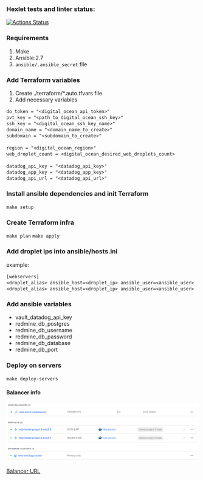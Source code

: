 ### Hexlet tests and linter status:
[![Actions Status](https://github.com/Toomean/devops-for-programmers-project-lvl3/workflows/hexlet-check/badge.svg)](https://github.com/Toomean/devops-for-programmers-project-lvl3/actions)

### Requirements
1. Make
2. Ansible:2.7
3. `ansible/.ansible_secret` file

### Add Terraform variables
1. Create ./terraform/*.auto.tfvars file
2. Add necessary variables

```HCL
do_token = "<digital_ocean_api_token>"
pvt_key = "<path_to_digital_ocean_ssh_key>"
ssh_key = "<digital_ocean_ssh_key_name>"
domain_name = "<domain_name_to_create>"
subdomain = "<subdomain_to_create>"

region = "<digital_ocean_region>"
web_droplet_count = <digital_ocean_desired_web_droplets_count>

datadog_api_key = "<datadog_api_key>"
datadog_app_key = "<datadog_app_key>"
datadog_api_url = "<datadog_api_url>"
```

### Install ansible dependencies and init Terraform
`make setup`

### Create Terraform infra
`make plan`
`make apply`

### Add droplet ips into ansible/hosts.ini
example:
```
[webservers]
<droplet_alias> ansible_host=<droplet_ip> ansible_user=<ansible_user>
<droplet_alias> ansible_host=<droplet_ip> ansible_user=<ansible_user>
```

### Add ansible variables
- vault_datadog_api_key
- redmine_db_postgres
- redmine_db_username
- redmine_db_password
- redmine_db_database
- redmine_db_port


### Deploy on servers
`make deploy-servers`

#### Balancer info
![Balancer screenshot](https://raw.githubusercontent.com/Toomean/devops-for-programmers-project-lvl3/main/.github/images/balancer.png)

[Balancer URL](https://hexlet.toomean.com)